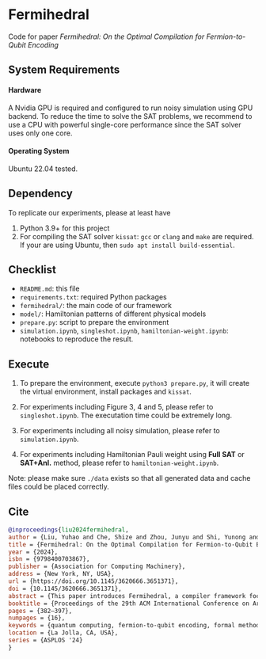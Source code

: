 # Fermihedral

Code for paper _Fermihedral: On the Optimal Compilation for Fermion-to-Qubit Encoding_

## System Requirements

#### Hardware

A Nvidia GPU is required and configured to run noisy simulation using GPU backend. To reduce the time to solve the SAT problems, we recommend to use a CPU with powerful single-core performance since the SAT solver uses only one core. 

#### Operating System

Ubuntu 22.04 tested.

## Dependency

To replicate our experiments, please at least have

1. Python 3.9+ for this project
2. For compiling the SAT solver `kissat`: `gcc` or `clang` and `make` are required. If your are using Ubuntu, then `sudo apt install build-essential`.

## Checklist

* `README.md`: this file
* `requirements.txt`: required Python packages
* `fermihedral/`: the main code of our framework
* `model/`: Hamiltonian patterns of different physical models
* `prepare.py`: script to prepare the environment
* `simulation.ipynb`, `singleshot.ipynb`, `hamiltonian-weight.ipynb`: notebooks to reproduce the result.

## Execute

1. To prepare the environment, execute `python3 prepare.py`, it will create the virtual environment, install packages and `kissat`.

2. For experiments including Figure 3, 4 and 5, please refer to `singleshot.ipynb`. The executation time could be extremely long.

3. For experiments including all noisy simulation, please refer to `simulation.ipynb`.

4. For experiments including Hamiltonian Pauli weight using **Full SAT** or **SAT+Anl.** method, please refer to `hamiltonian-weight.ipynb`.

Note: please make sure `./data` exists so that all generated data and cache files could be placed correctly.

## Cite

```bibtex
@inproceedings{liu2024fermihedral,
author = {Liu, Yuhao and Che, Shize and Zhou, Junyu and Shi, Yunong and Li, Gushu},
title = {Fermihedral: On the Optimal Compilation for Fermion-to-Qubit Encoding},
year = {2024},
isbn = {9798400703867},
publisher = {Association for Computing Machinery},
address = {New York, NY, USA},
url = {https://doi.org/10.1145/3620666.3651371},
doi = {10.1145/3620666.3651371},
abstract = {This paper introduces Fermihedral, a compiler framework focusing on discovering the optimal Fermion-to-qubit encoding for targeted Fermionic Hamiltonians. Fermion-to-qubit encoding is a crucial step in harnessing quantum computing for efficient simulation of Fermionic quantum systems. Utilizing Pauli algebra, Fermihedral redefines complex constraints and objectives of Fermion-to-qubit encoding into a Boolean Satisfiability problem which can then be solved with high-performance solvers. To accommodate larger-scale scenarios, this paper proposed two new strategies that yield approximate optimal solutions mitigating the overhead from the exponentially large number of clauses. Evaluation across diverse Fermionic systems highlights the superiority of Fermihedral, showcasing substantial reductions in implementation costs, gate counts, and circuit depth in the compiled circuits. Real-system experiments on IonQ's device affirm its effectiveness, notably enhancing simulation accuracy.},
booktitle = {Proceedings of the 29th ACM International Conference on Architectural Support for Programming Languages and Operating Systems, Volume 3},
pages = {382–397},
numpages = {16},
keywords = {quantum computing, fermion-to-qubit encoding, formal methods, boolean satisfiability},
location = {La Jolla, CA, USA},
series = {ASPLOS '24}
}
```
